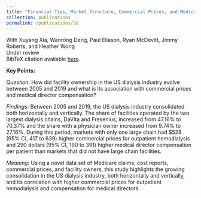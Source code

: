 ```yaml
---
title: "Financial Ties, Market Structure, Commercial Prices, and Medical Director Compensation in the US Dialysis Industry: 2005 - 2019 "
collection: publications
permalink: /publications/2d
---
```

With Xuyang Xia, Wanrong Deng, Paul Eliason, Ryan McDevitt, Jimmy Roberts, and Heather Wong<br>
Under review<br>
BibTeX citation available [here](https://rileyleague.github.io/bibfiles/xia2024financial.md).

**Key Points:** 

_Question_: How did facility ownership in the US dialysis industry evolve between 2005 and 2019 and what is its association with commercial prices and medical director compensation? 

_Findings_: Between 2005 and 2019, the US dialysis industry consolidated both horizontally and vertically. The share of facilities operated by the two largest dialysis chains, DaVita and Fresenius, increased from 47.16% to 70.37% and the share with a physician owner increased from 9.74% to 27.16%. During this period, markets with only one large chain had \$528 (95% CI, 417 to 639) higher commercial prices for outpatient hemodialysis and 290 dollars (95% CI, 190 to 391) higher medical director compensation per patient than markets that did not have large chain facilities.   

_Meaning_: Using a novel data set of Medicare claims, cost reports, commercial prices, and facility owners, this study highlights the growing consolidation in the US dialysis industry, both horizontally and vertically, and its correlation with higher commercial prices  for outpatient hemodialysis and compensation for medical directors. 
